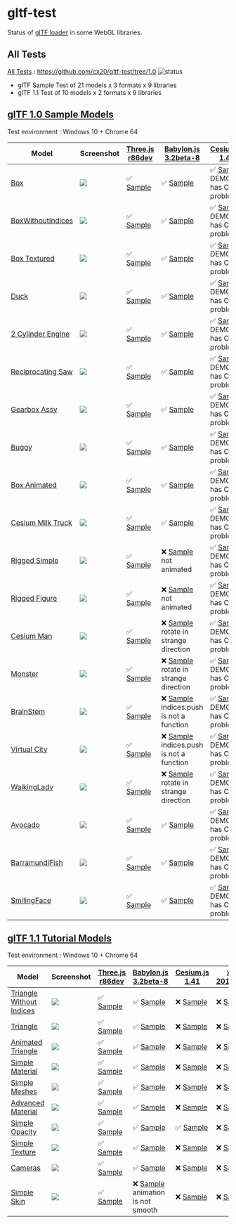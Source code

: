 # gltf-test

Status of [glTF loader](https://github.com/KhronosGroup/glTF#webgl-engines) in some WebGL libraries.

## All Tests

[All Tests]( https://cdn.rawgit.com/cx20/gltf-test/b35b0fa10562cd5530d353d86d2d10169ecc6c95/index.html ) : https://github.com/cx20/gltf-test/tree/1.0 ![status](https://img.shields.io/badge/glTF-1%2E0-yellow.svg?style=flat)
- glTF Sample Test of 21 models x 3 formats x 9 libraries
- glTF 1.1 Test of 10 models x 2 formats x 9 libraries


## [glTF 1.0 Sample Models](https://github.com/KhronosGroup/glTF-Sample-Models/tree/master/1.0)

Test environment : Windows 10 + Chrome 64

| Model                                              | Screenshot                                                   |[Three.js r86dev](https://github.com/mrdoob/three.js/tree/dev/examples/js/loaders/GLTFLoader.js)                                                                            |[Babylon.js 3.2beta-8](https://github.com/BabylonJS/Babylon.js/tree/master/loaders/src/glTF)                                                                                                    |[Cesium.js 1.41](https://github.com/AnalyticalGraphicsInc/cesium/)                                                                                                                  |[xeogl 2017.02.09](https://github.com/xeolabs/xeogl/tree/master/src/models/gltf)                                                                                             |[GLBoost r2dev](https://github.com/emadurandal/GLBoost/blob/master/src/js/middle_level/loader/GLTFLoader.js)                                                                     |[Grimoire.js 2017.03.12](https://github.com/GrimoireGL/grimoirejs-gltf)                                                                                                             |[Hilo3d v1.5.14](https://github.com/hiloteam/Hilo3d)                                                                                                                             |
|----------------------------------------------------|--------------------------------------------------------------|----------------------------------------------------------------------------------------------------------------------------------------------------------------------------|------------------------------------------------------------------------------------------------------------------------------------------------------------------------------------------------|------------------------------------------------------------------------------------------------------------------------------------------------------------------------------------|-----------------------------------------------------------------------------------------------------------------------------------------------------------------------------|---------------------------------------------------------------------------------------------------------------------------------------------------------------------------------|------------------------------------------------------------------------------------------------------------------------------------------------------------------------------------|--------------------------------------------------------------------------------------------------------------------------------------------------------------------------------|
|[Box](sampleModels/Box)                             |![](sampleModels/Box/screenshot/screenshot.png)               |:white_check_mark: [Sample](https://cdn.rawgit.com/cx20/gltf-test/b35b0fa10562cd5530d353d86d2d10169ecc6c95/examples/threejs/index.html?model=Box&scale=1)                   |:white_check_mark: [Sample](https://cdn.rawgit.com/cx20/gltf-test/b35b0fa10562cd5530d353d86d2d10169ecc6c95/examples/babylonjs/index.html?model=Box&scale=1)                                     |:white_check_mark: [Sample](https://cdn.rawgit.com/cx20/gltf-test/b35b0fa10562cd5530d353d86d2d10169ecc6c95/examples/cesium/index.html?model=Box) DEMO has CROS problem              |:white_check_mark: [Sample](https://cdn.rawgit.com/cx20/gltf-test/b35b0fa10562cd5530d353d86d2d10169ecc6c95/examples/xeogl/index.html?model=Box&scale=1)                      |:white_check_mark: [Sample](https://cdn.rawgit.com/cx20/gltf-test/b35b0fa10562cd5530d353d86d2d10169ecc6c95/examples/glboost/index.html?model=Box&scale=1)                        |:white_check_mark: [Sample](https://cdn.rawgit.com/cx20/gltf-test/b35b0fa10562cd5530d353d86d2d10169ecc6c95/examples/grimoiregl/index.html?model=Box&scale=1)                        |:white_check_mark: [Sample](https://cdn.rawgit.com/cx20/gltf-test/b35b0fa10562cd5530d353d86d2d10169ecc6c95/examples/Hilo3d/index.html?model=Box&scale=1)                        |
|[BoxWithoutIndices](sampleModels/BoxWithoutIndices) |![](sampleModels/BoxWithoutIndices/screenshot/screenshot.png) |:white_check_mark: [Sample](https://cdn.rawgit.com/cx20/gltf-test/b35b0fa10562cd5530d353d86d2d10169ecc6c95/examples/threejs/index.html?model=BoxWithoutIndices&scale=1)     |:white_check_mark: [Sample](https://cdn.rawgit.com/cx20/gltf-test/b35b0fa10562cd5530d353d86d2d10169ecc6c95/examples/babylonjs/index.html?model=BoxWithoutIndices&scale=1)                       |:white_check_mark: [Sample](https://cdn.rawgit.com/cx20/gltf-test/b35b0fa10562cd5530d353d86d2d10169ecc6c95/examples/cesium/index.html?model=BoxWithoutIndices) DEMO has CROS problem|:white_check_mark: [Sample](https://cdn.rawgit.com/cx20/gltf-test/b35b0fa10562cd5530d353d86d2d10169ecc6c95/examples/xeogl/index.html?model=BoxWithoutIndices&scale=1)        |:white_check_mark: [Sample](https://cdn.rawgit.com/cx20/gltf-test/b35b0fa10562cd5530d353d86d2d10169ecc6c95/examples/glboost/index.html?model=BoxWithoutIndices&scale=1)          |:white_check_mark: [Sample](https://cdn.rawgit.com/cx20/gltf-test/b35b0fa10562cd5530d353d86d2d10169ecc6c95/examples/grimoiregl/index.html?model=BoxWithoutIndices&scale=1)          |:white_check_mark: [Sample](https://cdn.rawgit.com/cx20/gltf-test/b35b0fa10562cd5530d353d86d2d10169ecc6c95/examples/Hilo3d/index.html?model=BoxWithoutIndices&scale=1)          |
|[Box Textured](sampleModels/BoxTextured)            |![](sampleModels/BoxTextured/screenshot/screenshot.png)       |:white_check_mark: [Sample](https://cdn.rawgit.com/cx20/gltf-test/b35b0fa10562cd5530d353d86d2d10169ecc6c95/examples/threejs/index.html?model=BoxTextured&scale=1)           |:white_check_mark: [Sample](https://cdn.rawgit.com/cx20/gltf-test/b35b0fa10562cd5530d353d86d2d10169ecc6c95/examples/babylonjs/index.html?model=BoxTextured&scale=1)                             |:white_check_mark: [Sample](https://cdn.rawgit.com/cx20/gltf-test/b35b0fa10562cd5530d353d86d2d10169ecc6c95/examples/cesium/index.html?model=BoxTextured) DEMO has CROS problem      |:white_check_mark: [Sample](https://cdn.rawgit.com/cx20/gltf-test/b35b0fa10562cd5530d353d86d2d10169ecc6c95/examples/xeogl/index.html?model=BoxTextured&scale=1)              |:white_check_mark: [Sample](https://cdn.rawgit.com/cx20/gltf-test/b35b0fa10562cd5530d353d86d2d10169ecc6c95/examples/glboost/index.html?model=BoxTextured&scale=1)                |:white_check_mark: [Sample](https://cdn.rawgit.com/cx20/gltf-test/b35b0fa10562cd5530d353d86d2d10169ecc6c95/examples/grimoiregl/index.html?model=BoxTextured&scale=1)                |:white_check_mark: [Sample](https://cdn.rawgit.com/cx20/gltf-test/b35b0fa10562cd5530d353d86d2d10169ecc6c95/examples/Hilo3d/index.html?model=BoxTextured&scale=1)                |
|[Duck](sampleModels/Duck)                           |![](sampleModels/Duck/screenshot/screenshot.png)              |:white_check_mark: [Sample](https://cdn.rawgit.com/cx20/gltf-test/b35b0fa10562cd5530d353d86d2d10169ecc6c95/examples/threejs/index.html?model=Duck&scale=1)                  |:white_check_mark: [Sample](https://cdn.rawgit.com/cx20/gltf-test/b35b0fa10562cd5530d353d86d2d10169ecc6c95/examples/babylonjs/index.html?model=Duck&scale=1)                                    |:white_check_mark: [Sample](https://cdn.rawgit.com/cx20/gltf-test/b35b0fa10562cd5530d353d86d2d10169ecc6c95/examples/cesium/index.html?model=Duck) DEMO has CROS problem             |:white_check_mark: [Sample](https://cdn.rawgit.com/cx20/gltf-test/b35b0fa10562cd5530d353d86d2d10169ecc6c95/examples/xeogl/index.html?model=Duck&scale=1)                     |:white_check_mark: [Sample](https://cdn.rawgit.com/cx20/gltf-test/b35b0fa10562cd5530d353d86d2d10169ecc6c95/examples/glboost/index.html?model=Duck&scale=1)                       |:white_check_mark: [Sample](https://cdn.rawgit.com/cx20/gltf-test/b35b0fa10562cd5530d353d86d2d10169ecc6c95/examples/grimoiregl/index.html?model=Duck&scale=1)                       |:white_check_mark: [Sample](https://cdn.rawgit.com/cx20/gltf-test/b35b0fa10562cd5530d353d86d2d10169ecc6c95/examples/Hilo3d/index.html?model=Duck&scale=1)                       |
|[2 Cylinder Engine](sampleModels/2CylinderEngine)   |![](sampleModels/2CylinderEngine/screenshot/screenshot.png)   |:white_check_mark: [Sample](https://cdn.rawgit.com/cx20/gltf-test/b35b0fa10562cd5530d353d86d2d10169ecc6c95/examples/threejs/index.html?model=2CylinderEngine&scale=0.005)   |:white_check_mark: [Sample](https://cdn.rawgit.com/cx20/gltf-test/b35b0fa10562cd5530d353d86d2d10169ecc6c95/examples/babylonjs/index.html?model=2CylinderEngine&scale=0.005)                     |:white_check_mark: [Sample](https://cdn.rawgit.com/cx20/gltf-test/b35b0fa10562cd5530d353d86d2d10169ecc6c95/examples/cesium/index.html?model=2CylinderEngine) DEMO has CROS problem  |:white_check_mark: [Sample](https://cdn.rawgit.com/cx20/gltf-test/b35b0fa10562cd5530d353d86d2d10169ecc6c95/examples/xeogl/index.html?model=2CylinderEngine&scale=0.005)      |:white_check_mark: [Sample](https://cdn.rawgit.com/cx20/gltf-test/b35b0fa10562cd5530d353d86d2d10169ecc6c95/examples/glboost/index.html?model=2CylinderEngine&scale=0.005)        |:white_check_mark: [Sample](https://cdn.rawgit.com/cx20/gltf-test/b35b0fa10562cd5530d353d86d2d10169ecc6c95/examples/grimoiregl/index.html?model=2CylinderEngine&scale=0.005)        |:white_check_mark: [Sample](https://cdn.rawgit.com/cx20/gltf-test/b35b0fa10562cd5530d353d86d2d10169ecc6c95/examples/Hilo3d/index.html?model=2CylinderEngine&scale=0.005)        |
|[Reciprocating Saw](sampleModels/ReciprocatingSaw)  |![](sampleModels/ReciprocatingSaw/screenshot/screenshot.png)  |:white_check_mark: [Sample](https://cdn.rawgit.com/cx20/gltf-test/b35b0fa10562cd5530d353d86d2d10169ecc6c95/examples/threejs/index.html?model=ReciprocatingSaw&scale=0.01)   |:white_check_mark: [Sample](https://cdn.rawgit.com/cx20/gltf-test/b35b0fa10562cd5530d353d86d2d10169ecc6c95/examples/babylonjs/index.html?model=ReciprocatingSaw&scale=0.01)                     |:white_check_mark: [Sample](https://cdn.rawgit.com/cx20/gltf-test/b35b0fa10562cd5530d353d86d2d10169ecc6c95/examples/cesium/index.html?model=ReciprocatingSaw) DEMO has CROS problem |:white_check_mark: [Sample](https://cdn.rawgit.com/cx20/gltf-test/b35b0fa10562cd5530d353d86d2d10169ecc6c95/examples/xeogl/index.html?model=ReciprocatingSaw&scale=0.01)      |:white_check_mark: [Sample](https://cdn.rawgit.com/cx20/gltf-test/b35b0fa10562cd5530d353d86d2d10169ecc6c95/examples/glboost/index.html?model=ReciprocatingSaw&scale=0.01)        |:white_check_mark: [Sample](https://cdn.rawgit.com/cx20/gltf-test/b35b0fa10562cd5530d353d86d2d10169ecc6c95/examples/grimoiregl/index.html?model=ReciprocatingSaw&scale=0.01)        |:white_check_mark: [Sample](https://cdn.rawgit.com/cx20/gltf-test/b35b0fa10562cd5530d353d86d2d10169ecc6c95/examples/Hilo3d/index.html?model=ReciprocatingSaw&scale=0.01)        |
|[Gearbox Assy](sampleModels/GearboxAssy)            |![](sampleModels/GearboxAssy/screenshot/screenshot.png)       |:white_check_mark: [Sample](https://cdn.rawgit.com/cx20/gltf-test/b35b0fa10562cd5530d353d86d2d10169ecc6c95/examples/threejs/index.html?model=GearboxAssy&scale=1)           |:white_check_mark: [Sample](https://cdn.rawgit.com/cx20/gltf-test/b35b0fa10562cd5530d353d86d2d10169ecc6c95/examples/babylonjs/index.html?model=GearboxAssy&scale=1)                             |:white_check_mark: [Sample](https://cdn.rawgit.com/cx20/gltf-test/b35b0fa10562cd5530d353d86d2d10169ecc6c95/examples/cesium/index.html?model=GearboxAssy) DEMO has CROS problem      |:white_check_mark: [Sample](https://cdn.rawgit.com/cx20/gltf-test/b35b0fa10562cd5530d353d86d2d10169ecc6c95/examples/xeogl/index.html?model=GearboxAssy&scale=1)              |:white_check_mark: [Sample](https://cdn.rawgit.com/cx20/gltf-test/b35b0fa10562cd5530d353d86d2d10169ecc6c95/examples/glboost/index.html?model=GearboxAssy&scale=1)                |:white_check_mark: [Sample](https://cdn.rawgit.com/cx20/gltf-test/b35b0fa10562cd5530d353d86d2d10169ecc6c95/examples/grimoiregl/index.html?model=GearboxAssy&scale=1)                |:white_check_mark: [Sample](https://cdn.rawgit.com/cx20/gltf-test/b35b0fa10562cd5530d353d86d2d10169ecc6c95/examples/Hilo3d/index.html?model=GearboxAssy&scale=1)                |
|[Buggy](sampleModels/Buggy)                         |![](sampleModels/Buggy/screenshot/screenshot.png)             |:white_check_mark: [Sample](https://cdn.rawgit.com/cx20/gltf-test/b35b0fa10562cd5530d353d86d2d10169ecc6c95/examples/threejs/index.html?model=Buggy&scale=0.02)              |:white_check_mark: [Sample](https://cdn.rawgit.com/cx20/gltf-test/b35b0fa10562cd5530d353d86d2d10169ecc6c95/examples/babylonjs/index.html?model=Buggy&scale=0.02)                                |:white_check_mark: [Sample](https://cdn.rawgit.com/cx20/gltf-test/b35b0fa10562cd5530d353d86d2d10169ecc6c95/examples/cesium/index.html?model=Buggy) DEMO has CROS problem            |:white_check_mark: [Sample](https://cdn.rawgit.com/cx20/gltf-test/b35b0fa10562cd5530d353d86d2d10169ecc6c95/examples/xeogl/index.html?model=Buggy&scale=0.02)                 |:white_check_mark: [Sample](https://cdn.rawgit.com/cx20/gltf-test/b35b0fa10562cd5530d353d86d2d10169ecc6c95/examples/glboost/index.html?model=Buggy&scale=0.02)                   |:white_check_mark: [Sample](https://cdn.rawgit.com/cx20/gltf-test/b35b0fa10562cd5530d353d86d2d10169ecc6c95/examples/grimoiregl/index.html?model=Buggy&scale=0.02)                   |:white_check_mark: [Sample](https://cdn.rawgit.com/cx20/gltf-test/b35b0fa10562cd5530d353d86d2d10169ecc6c95/examples/Hilo3d/index.html?model=Buggy&scale=0.02)                   |
|[Box Animated](sampleModels/BoxAnimated)            |![](sampleModels/BoxAnimated/screenshot/screenshot.gif)       |:white_check_mark: [Sample](https://cdn.rawgit.com/cx20/gltf-test/b35b0fa10562cd5530d353d86d2d10169ecc6c95/examples/threejs/index.html?model=BoxAnimated&scale=0.5)         |:white_check_mark: [Sample](https://cdn.rawgit.com/cx20/gltf-test/b35b0fa10562cd5530d353d86d2d10169ecc6c95/examples/babylonjs/index.html?model=BoxAnimated&scale=0.5)                           |:white_check_mark: [Sample](https://cdn.rawgit.com/cx20/gltf-test/b35b0fa10562cd5530d353d86d2d10169ecc6c95/examples/cesium/index.html?model=BoxAnimated) DEMO has CROS problem      |:x: [Sample](https://cdn.rawgit.com/cx20/gltf-test/b35b0fa10562cd5530d353d86d2d10169ecc6c95/examples/xeogl/index.html?model=BoxAnimated&scale=0.5) animation not support     |:white_check_mark: [Sample](https://cdn.rawgit.com/cx20/gltf-test/b35b0fa10562cd5530d353d86d2d10169ecc6c95/examples/glboost/index.html?model=BoxAnimated&scale=0.5)              |:white_check_mark: [Sample](https://cdn.rawgit.com/cx20/gltf-test/b35b0fa10562cd5530d353d86d2d10169ecc6c95/examples/grimoiregl/index.html?model=BoxAnimated&scale=0.5)              |:white_check_mark: [Sample](https://cdn.rawgit.com/cx20/gltf-test/b35b0fa10562cd5530d353d86d2d10169ecc6c95/examples/Hilo3d/index.html?model=BoxAnimated&scale=0.5)              |
|[Cesium Milk Truck](sampleModels/CesiumMilkTruck)   |![](sampleModels/CesiumMilkTruck/screenshot/screenshot.gif)   |:white_check_mark: [Sample](https://cdn.rawgit.com/cx20/gltf-test/b35b0fa10562cd5530d353d86d2d10169ecc6c95/examples/threejs/index.html?model=CesiumMilkTruck&scale=0.5)     |:white_check_mark: [Sample](https://cdn.rawgit.com/cx20/gltf-test/b35b0fa10562cd5530d353d86d2d10169ecc6c95/examples/babylonjs/index.html?model=CesiumMilkTruck&scale=0.5)                       |:white_check_mark: [Sample](https://cdn.rawgit.com/cx20/gltf-test/b35b0fa10562cd5530d353d86d2d10169ecc6c95/examples/cesium/index.html?model=CesiumMilkTruck) DEMO has CROS problem  |:x: [Sample](https://cdn.rawgit.com/cx20/gltf-test/b35b0fa10562cd5530d353d86d2d10169ecc6c95/examples/xeogl/index.html?model=CesiumMilkTruck&scale=0.5) animation not support |:white_check_mark: [Sample](https://cdn.rawgit.com/cx20/gltf-test/b35b0fa10562cd5530d353d86d2d10169ecc6c95/examples/glboost/index.html?model=CesiumMilkTruck&scale=0.5)          |:white_check_mark: [Sample](https://cdn.rawgit.com/cx20/gltf-test/b35b0fa10562cd5530d353d86d2d10169ecc6c95/examples/grimoiregl/index.html?model=CesiumMilkTruck&scale=0.5)          |:white_check_mark: [Sample](https://cdn.rawgit.com/cx20/gltf-test/b35b0fa10562cd5530d353d86d2d10169ecc6c95/examples/Hilo3d/index.html?model=CesiumMilkTruck&scale=0.5)          |
|[Rigged Simple](sampleModels/RiggedSimple)          |![](sampleModels/RiggedSimple/screenshot/screenshot.gif)      |:white_check_mark: [Sample](https://cdn.rawgit.com/cx20/gltf-test/b35b0fa10562cd5530d353d86d2d10169ecc6c95/examples/threejs/index.html?model=RiggedSimple&scale=0.2)        |:x: [Sample](https://cdn.rawgit.com/cx20/gltf-test/b35b0fa10562cd5530d353d86d2d10169ecc6c95/examples/babylonjs/index.html?model=RiggedSimple&scale=0.2) not animated                            |:white_check_mark: [Sample](https://cdn.rawgit.com/cx20/gltf-test/b35b0fa10562cd5530d353d86d2d10169ecc6c95/examples/cesium/index.html?model=RiggedSimple) DEMO has CROS problem     |:x: [Sample](https://cdn.rawgit.com/cx20/gltf-test/b35b0fa10562cd5530d353d86d2d10169ecc6c95/examples/xeogl/index.html?model=RiggedSimple&scale=0.2) animation not support    |:white_check_mark: [Sample](https://cdn.rawgit.com/cx20/gltf-test/b35b0fa10562cd5530d353d86d2d10169ecc6c95/examples/glboost/index.html?model=RiggedSimple&scale=0.2)             |:white_check_mark: [Sample](https://cdn.rawgit.com/cx20/gltf-test/b35b0fa10562cd5530d353d86d2d10169ecc6c95/examples/grimoiregl/index.html?model=RiggedSimple&scale=0.2)             |:x: [Sample](https://cdn.rawgit.com/cx20/gltf-test/b35b0fa10562cd5530d353d86d2d10169ecc6c95/examples/Hilo3d/index.html?model=RiggedSimple&scale=0.2) nightmare dragon problem   |
|[Rigged Figure](sampleModels/RiggedFigure)          |![](sampleModels/RiggedFigure/screenshot/screenshot.gif)      |:white_check_mark: [Sample](https://cdn.rawgit.com/cx20/gltf-test/b35b0fa10562cd5530d353d86d2d10169ecc6c95/examples/threejs/index.html?model=RiggedFigure&scale=1)          |:x: [Sample](https://cdn.rawgit.com/cx20/gltf-test/b35b0fa10562cd5530d353d86d2d10169ecc6c95/examples/babylonjs/index.html?model=RiggedFigure&scale=1) not animated                              |:white_check_mark: [Sample](https://cdn.rawgit.com/cx20/gltf-test/b35b0fa10562cd5530d353d86d2d10169ecc6c95/examples/cesium/index.html?model=RiggedFigure) DEMO has CROS problem     |:x: [Sample](https://cdn.rawgit.com/cx20/gltf-test/b35b0fa10562cd5530d353d86d2d10169ecc6c95/examples/xeogl/index.html?model=RiggedFigure&scale=1) animation not support      |:white_check_mark: [Sample](https://cdn.rawgit.com/cx20/gltf-test/b35b0fa10562cd5530d353d86d2d10169ecc6c95/examples/glboost/index.html?model=RiggedFigure&scale=1)               |:white_check_mark: [Sample](https://cdn.rawgit.com/cx20/gltf-test/b35b0fa10562cd5530d353d86d2d10169ecc6c95/examples/grimoiregl/index.html?model=RiggedFigure&scale=1)               |:x: [Sample](https://cdn.rawgit.com/cx20/gltf-test/b35b0fa10562cd5530d353d86d2d10169ecc6c95/examples/Hilo3d/index.html?model=RiggedFigure&scale=1) nightmare dragon problem     |
|[Cesium Man](sampleModels/CesiumMan)                |![](sampleModels/CesiumMan/screenshot/screenshot.gif)         |:white_check_mark: [Sample](https://cdn.rawgit.com/cx20/gltf-test/b35b0fa10562cd5530d353d86d2d10169ecc6c95/examples/threejs/index.html?model=CesiumMan&scale=1)             |:x: [Sample](https://cdn.rawgit.com/cx20/gltf-test/b35b0fa10562cd5530d353d86d2d10169ecc6c95/examples/babylonjs/index.html?model=CesiumMan&scale=1) rotate in strange direction                  |:white_check_mark: [Sample](https://cdn.rawgit.com/cx20/gltf-test/b35b0fa10562cd5530d353d86d2d10169ecc6c95/examples/cesium/index.html?model=CesiumMan) DEMO has CROS problem        |:x: [Sample](https://cdn.rawgit.com/cx20/gltf-test/b35b0fa10562cd5530d353d86d2d10169ecc6c95/examples/xeogl/index.html?model=CesiumMan&scale=1) animation not support         |:white_check_mark: [Sample](https://cdn.rawgit.com/cx20/gltf-test/b35b0fa10562cd5530d353d86d2d10169ecc6c95/examples/glboost/index.html?model=CesiumMan&scale=1)                  |:white_check_mark: [Sample](https://cdn.rawgit.com/cx20/gltf-test/b35b0fa10562cd5530d353d86d2d10169ecc6c95/examples/grimoiregl/index.html?model=CesiumMan&scale=1)                  |:x: [Sample](https://cdn.rawgit.com/cx20/gltf-test/b35b0fa10562cd5530d353d86d2d10169ecc6c95/examples/Hilo3d/index.html?model=CesiumMan&scale=1) nightmare dragon problem        |
|[Monster](sampleModels/Monster)                     |![](sampleModels/Monster/screenshot/screenshot.gif)           |:white_check_mark: [Sample](https://cdn.rawgit.com/cx20/gltf-test/b35b0fa10562cd5530d353d86d2d10169ecc6c95/examples/threejs/index.html?model=Monster&scale=0.05)            |:x: [Sample](https://cdn.rawgit.com/cx20/gltf-test/b35b0fa10562cd5530d353d86d2d10169ecc6c95/examples/babylonjs/index.html?model=Monster&scale=0.05) rotate in strange direction                 |:white_check_mark: [Sample](https://cdn.rawgit.com/cx20/gltf-test/b35b0fa10562cd5530d353d86d2d10169ecc6c95/examples/cesium/index.html?model=Monster) DEMO has CROS problem          |:x: [Sample](https://cdn.rawgit.com/cx20/gltf-test/b35b0fa10562cd5530d353d86d2d10169ecc6c95/examples/xeogl/index.html?model=Monster&scale=0.05) animation not support        |:white_check_mark: [Sample](https://cdn.rawgit.com/cx20/gltf-test/b35b0fa10562cd5530d353d86d2d10169ecc6c95/examples/glboost/index.html?model=Monster&scale=0.05)                 |:white_check_mark: [Sample](https://cdn.rawgit.com/cx20/gltf-test/b35b0fa10562cd5530d353d86d2d10169ecc6c95/examples/grimoiregl/index.html?model=Monster&scale=0.05)                 |:x: [Sample](https://cdn.rawgit.com/cx20/gltf-test/b35b0fa10562cd5530d353d86d2d10169ecc6c95/examples/Hilo3d/index.html?model=Monster&scale=0.05) nightmare dragon problem       |
|[BrainStem](sampleModels/BrainStem)                 |![](sampleModels/BrainStem/screenshot/screenshot.gif)         |:white_check_mark: [Sample](https://cdn.rawgit.com/cx20/gltf-test/b35b0fa10562cd5530d353d86d2d10169ecc6c95/examples/threejs/index.html?model=BrainStem&scale=1)             |:x: [Sample](https://cdn.rawgit.com/cx20/gltf-test/b35b0fa10562cd5530d353d86d2d10169ecc6c95/examples/babylonjs/index.html?model=BrainStem&scale=1) indices.push is not a function               |:white_check_mark: [Sample](https://cdn.rawgit.com/cx20/gltf-test/b35b0fa10562cd5530d353d86d2d10169ecc6c95/examples/cesium/index.html?model=BrainStem) DEMO has CROS problem        |:x: [Sample](https://cdn.rawgit.com/cx20/gltf-test/b35b0fa10562cd5530d353d86d2d10169ecc6c95/examples/xeogl/index.html?model=BrainStem&scale=1) only partial                  |:white_check_mark: [Sample](https://cdn.rawgit.com/cx20/gltf-test/b35b0fa10562cd5530d353d86d2d10169ecc6c95/examples/glboost/index.html?model=BrainStem&scale=1)                  |:white_check_mark: [Sample](https://cdn.rawgit.com/cx20/gltf-test/b35b0fa10562cd5530d353d86d2d10169ecc6c95/examples/grimoiregl/index.html?model=BrainStem&scale=1)                  |:x: [Sample](https://cdn.rawgit.com/cx20/gltf-test/b35b0fa10562cd5530d353d86d2d10169ecc6c95/examples/Hilo3d/index.html?model=BrainStem&scale=1) nightmare dragon problem        |
|[Virtual City](sampleModels/VC)                     |![](sampleModels/VC/screenshot/screenshot.gif)                |:white_check_mark: [Sample](https://cdn.rawgit.com/cx20/gltf-test/b35b0fa10562cd5530d353d86d2d10169ecc6c95/examples/threejs/index.html?model=VC&scale=0.2)                  |:x: [Sample](https://cdn.rawgit.com/cx20/gltf-test/b35b0fa10562cd5530d353d86d2d10169ecc6c95/examples/babylonjs/index.html?model=VC&scale=0.2) indices.push is not a function                    |:white_check_mark: [Sample](https://cdn.rawgit.com/cx20/gltf-test/b35b0fa10562cd5530d353d86d2d10169ecc6c95/examples/cesium/index.html?model=VC) DEMO has CROS problem               |:x: [Sample](https://cdn.rawgit.com/cx20/gltf-test/b35b0fa10562cd5530d353d86d2d10169ecc6c95/examples/xeogl/index.html?model=VC&scale=0.2) animation not support              |:white_check_mark: [Sample](https://cdn.rawgit.com/cx20/gltf-test/b35b0fa10562cd5530d353d86d2d10169ecc6c95/examples/glboost/index.html?model=VC&scale=0.2)                       |:white_check_mark: [Sample](https://cdn.rawgit.com/cx20/gltf-test/b35b0fa10562cd5530d353d86d2d10169ecc6c95/examples/grimoiregl/index.html?model=VC&scale=0.2)                       |:white_check_mark: [Sample](https://cdn.rawgit.com/cx20/gltf-test/b35b0fa10562cd5530d353d86d2d10169ecc6c95/examples/Hilo3d/index.html?model=VC&scale=0.2)                       |
|[WalkingLady](sampleModels/WalkingLady)             |![](sampleModels/WalkingLady/screenshot/screenshot.gif)       |:white_check_mark: [Sample](https://cdn.rawgit.com/cx20/gltf-test/b35b0fa10562cd5530d353d86d2d10169ecc6c95/examples/threejs/index.html?model=WalkingLady&scale=1)           |:x: [Sample](https://cdn.rawgit.com/cx20/gltf-test/b35b0fa10562cd5530d353d86d2d10169ecc6c95/examples/babylonjs/index.html?model=WalkingLady&scale=1) rotate in strange direction                |:white_check_mark: [Sample](https://cdn.rawgit.com/cx20/gltf-test/b35b0fa10562cd5530d353d86d2d10169ecc6c95/examples/cesium/index.html?model=WalkingLady) DEMO has CROS problem      |:x: [Sample](https://cdn.rawgit.com/cx20/gltf-test/b35b0fa10562cd5530d353d86d2d10169ecc6c95/examples/xeogl/index.html?model=WalkingLady&scale=1) animation not support       |:white_check_mark: [Sample](https://cdn.rawgit.com/cx20/gltf-test/b35b0fa10562cd5530d353d86d2d10169ecc6c95/examples/glboost/index.html?model=WalkingLady&scale=1)                |:white_check_mark: [Sample](https://cdn.rawgit.com/cx20/gltf-test/b35b0fa10562cd5530d353d86d2d10169ecc6c95/examples/grimoiregl/index.html?model=WalkingLady&scale=1)                |:x: [Sample](https://cdn.rawgit.com/cx20/gltf-test/b35b0fa10562cd5530d353d86d2d10169ecc6c95/examples/Hilo3d/index.html?model=WalkingLady&scale=1) nightmare dragon problem      |
|[Avocado](sampleModels/Avocado)                     |![](sampleModels/Avocado/screenshot/screenshot.png)           |:white_check_mark: [Sample](https://cdn.rawgit.com/cx20/gltf-test/b35b0fa10562cd5530d353d86d2d10169ecc6c95/examples/threejs/index.html?model=Avocado&scale=0.5)             |:white_check_mark: [Sample](https://cdn.rawgit.com/cx20/gltf-test/b35b0fa10562cd5530d353d86d2d10169ecc6c95/examples/babylonjs/index.html?model=Avocado&scale=0.5)                               |:white_check_mark: [Sample](https://cdn.rawgit.com/cx20/gltf-test/b35b0fa10562cd5530d353d86d2d10169ecc6c95/examples/cesium/index.html?model=Avocado) DEMO has CROS problem          |:white_check_mark: [Sample](https://cdn.rawgit.com/cx20/gltf-test/b35b0fa10562cd5530d353d86d2d10169ecc6c95/examples/xeogl/index.html?model=Avocado&scale=0.5)                |:white_check_mark: [Sample](https://cdn.rawgit.com/cx20/gltf-test/b35b0fa10562cd5530d353d86d2d10169ecc6c95/examples/glboost/index.html?model=Avocado&scale=0.5)                  |:white_check_mark: [Sample](https://cdn.rawgit.com/cx20/gltf-test/b35b0fa10562cd5530d353d86d2d10169ecc6c95/examples/grimoiregl/index.html?model=Avocado&scale=0.5)                  |:white_check_mark: [Sample](https://cdn.rawgit.com/cx20/gltf-test/b35b0fa10562cd5530d353d86d2d10169ecc6c95/examples/Hilo3d/index.html?model=Avocado&scale=0.5)                  |
|[BarramundiFish](sampleModels/BarramundiFish)       |![](sampleModels/BarramundiFish/screenshot/screenshot.png)    |:white_check_mark: [Sample](https://cdn.rawgit.com/cx20/gltf-test/b35b0fa10562cd5530d353d86d2d10169ecc6c95/examples/threejs/index.html?model=BarramundiFish&scale=0.05)     |:white_check_mark: [Sample](https://cdn.rawgit.com/cx20/gltf-test/b35b0fa10562cd5530d353d86d2d10169ecc6c95/examples/babylonjs/index.html?model=BarramundiFish&scale=0.05)                       |:white_check_mark: [Sample](https://cdn.rawgit.com/cx20/gltf-test/b35b0fa10562cd5530d353d86d2d10169ecc6c95/examples/cesium/index.html?model=BarramundiFish) DEMO has CROS problem   |:white_check_mark: [Sample](https://cdn.rawgit.com/cx20/gltf-test/b35b0fa10562cd5530d353d86d2d10169ecc6c95/examples/xeogl/index.html?model=BarramundiFish&scale=0.05)        |:white_check_mark: [Sample](https://cdn.rawgit.com/cx20/gltf-test/b35b0fa10562cd5530d353d86d2d10169ecc6c95/examples/glboost/index.html?model=BarramundiFish&scale=0.05)          |:white_check_mark: [Sample](https://cdn.rawgit.com/cx20/gltf-test/b35b0fa10562cd5530d353d86d2d10169ecc6c95/examples/grimoiregl/index.html?model=BarramundiFish&scale=0.05)          |:white_check_mark: [Sample](https://cdn.rawgit.com/cx20/gltf-test/b35b0fa10562cd5530d353d86d2d10169ecc6c95/examples/Hilo3d/index.html?model=BarramundiFish&scale=0.05)          |
|[SmilingFace](sampleModels/SmilingFace)             |![](sampleModels/SmilingFace/screenshot/screenshot.png)       |:white_check_mark: [Sample](https://cdn.rawgit.com/cx20/gltf-test/b35b0fa10562cd5530d353d86d2d10169ecc6c95/examples/threejs/index.html?model=SmilingFace&scale=1.0)         |:white_check_mark: [Sample](https://cdn.rawgit.com/cx20/gltf-test/b35b0fa10562cd5530d353d86d2d10169ecc6c95/examples/babylonjs/index.html?model=SmilingFace&scale=1.0)                           |:white_check_mark: [Sample](https://cdn.rawgit.com/cx20/gltf-test/b35b0fa10562cd5530d353d86d2d10169ecc6c95/examples/cesium/index.html?model=SmilingFace) DEMO has CROS problem      |:white_check_mark: [Sample](https://cdn.rawgit.com/cx20/gltf-test/b35b0fa10562cd5530d353d86d2d10169ecc6c95/examples/xeogl/index.html?model=SmilingFace&scale=1.0)            |:white_check_mark: [Sample](https://cdn.rawgit.com/cx20/gltf-test/b35b0fa10562cd5530d353d86d2d10169ecc6c95/examples/glboost/index.html?model=SmilingFace&scale=1.0)              |:white_check_mark: [Sample](https://cdn.rawgit.com/cx20/gltf-test/b35b0fa10562cd5530d353d86d2d10169ecc6c95/examples/grimoiregl/index.html?model=SmilingFace&scale=1.0)              |:white_check_mark: [Sample](https://cdn.rawgit.com/cx20/gltf-test/b35b0fa10562cd5530d353d86d2d10169ecc6c95/examples/Hilo3d/index.html?model=SmilingFace&scale=1.0)              |

<!--
|[Box Semantics](sampleModels/BoxSemantics)          |![](sampleModels/BoxSemantics/screenshot/screenshot.png)      |:x: [Sample](https://cdn.rawgit.com/cx20/gltf-test/b35b0fa10562cd5530d353d86d2d10169ecc6c95/examples/threejs/index.html?model=BoxSemantics&scale=1)                         |:x: [Sample](https://cdn.rawgit.com/cx20/gltf-test/b35b0fa10562cd5530d353d86d2d10169ecc6c95/examples/babylonjs/index.html?model=BoxSemantics&scale=1) flickering                                |:white_check_mark: [Sample](https://cdn.rawgit.com/cx20/gltf-test/b35b0fa10562cd5530d353d86d2d10169ecc6c95/examples/cesium/index.html?model=BoxSemantics)      |:white_check_mark: [Sample](https://cdn.rawgit.com/cx20/gltf-test/b35b0fa10562cd5530d353d86d2d10169ecc6c95/examples/xeogl/index.html?model=BoxSemantics&scale=1)             |:white_check_mark: [Sample](https://cdn.rawgit.com/cx20/gltf-test/b35b0fa10562cd5530d353d86d2d10169ecc6c95/examples/glboost/index.html?model=BoxSemantics&scale=1)               |:x: [Sample](https://cdn.rawgit.com/cx20/gltf-test/b35b0fa10562cd5530d353d86d2d10169ecc6c95/examples/grimoiregl/index.html?model=BoxSemantics&scale=1)                              |:white_check_mark: [Sample](https://cdn.rawgit.com/cx20/gltf-test/b35b0fa10562cd5530d353d86d2d10169ecc6c95/examples/Hilo3d/index.html?model=BoxSemantics&scale=1)               |
-->

## [glTF 1.1 Tutorial Models](https://github.com/javagl/gltfTutorialModels)

Test environment : Windows 10 + Chrome 64

|Model                                                              |Screenshot                                                          |[Three.js r86dev](https://github.com/mrdoob/three.js/tree/dev/examples/js/loaders/GLTFLoader.js)                                                                                                              |[Babylon.js 3.2beta-8](https://github.com/BabylonJS/Babylon.js/tree/master/loaders/src/glTF)                                                                                                                          |[Cesium.js 1.41](https://github.com/AnalyticalGraphicsInc/cesium/)                                                                                                                                      |[xeogl 2017.02.09](https://github.com/xeolabs/xeogl/tree/master/src/models/gltf)                                                                                                             |[GLBoost r2dev](https://github.com/emadurandal/GLBoost/blob/master/src/js/middle_level/loader/GLTFLoader.js)                                                                                                  |[Grimoire.js 2017.03.12](https://github.com/GrimoireGL/grimoirejs-gltf)                                                                                                                           |[Hilo3d v1.5.14](https://github.com/hiloteam/Hilo3d)                                                                                                                                                          |
|-------------------------------------------------------------------|--------------------------------------------------------------------|--------------------------------------------------------------------------------------------------------------------------------------------------------------------------------------------------------------|----------------------------------------------------------------------------------------------------------------------------------------------------------------------------------------------------------------------|--------------------------------------------------------------------------------------------------------------------------------------------------------------------------------------------------------|---------------------------------------------------------------------------------------------------------------------------------------------------------------------------------------------|--------------------------------------------------------------------------------------------------------------------------------------------------------------------------------------------------------------|--------------------------------------------------------------------------------------------------------------------------------------------------------------------------------------------------|-------------------------------------------------------------------------------------------------------------------------------------------------------------------------------------------------------------|
|[Triangle Without Indices](tutorialModels/TriangleWithoutIndices)  |![](tutorialModels/TriangleWithoutIndices/screenshot/screenshot.png)|:white_check_mark: [Sample](https://cdn.rawgit.com/cx20/gltf-test/b35b0fa10562cd5530d353d86d2d10169ecc6c95/examples/threejs/index.html?category=tutorialModels&model=TriangleWithoutIndices&scale=1&type=glTF)|:white_check_mark: [Sample](https://cdn.rawgit.com/cx20/gltf-test/b35b0fa10562cd5530d353d86d2d10169ecc6c95/examples/babylonjs/index.html?category=tutorialModels&model=TriangleWithoutIndices&scale=1&type=glTF)      |:x: [Sample](https://cdn.rawgit.com/cx20/gltf-test/b35b0fa10562cd5530d353d86d2d10169ecc6c95/examples/cesium/index.html?category=tutorialModels&model=TriangleWithoutIndices&scale=1&type=glTF)          |:x: [Sample](https://cdn.rawgit.com/cx20/gltf-test/b35b0fa10562cd5530d353d86d2d10169ecc6c95/examples/xeogl/index.html?category=tutorialModels&model=TriangleWithoutIndices&scale=1&type=glTF)|:white_check_mark: [Sample](https://cdn.rawgit.com/cx20/gltf-test/b35b0fa10562cd5530d353d86d2d10169ecc6c95/examples/glboost/index.html?category=tutorialModels&model=TriangleWithoutIndices&scale=1&type=glTF)|:x: [Sample](https://cdn.rawgit.com/cx20/gltf-test/b35b0fa10562cd5530d353d86d2d10169ecc6c95/examples/grimoiregl/index.html?category=tutorialModels&model=TriangleWithoutIndices&scale=1&type=glTF)|:white_check_mark: [Sample](https://cdn.rawgit.com/cx20/gltf-test/b35b0fa10562cd5530d353d86d2d10169ecc6c95/examples/Hilo3d/index.html?category=tutorialModels&model=TriangleWithoutIndices&scale=1&type=glTF)|
|[Triangle](tutorialModels/Triangle)                                |![](tutorialModels/Triangle/screenshot/screenshot.png)              |:white_check_mark: [Sample](https://cdn.rawgit.com/cx20/gltf-test/b35b0fa10562cd5530d353d86d2d10169ecc6c95/examples/threejs/index.html?category=tutorialModels&model=Triangle&scale=1&type=glTF)              |:white_check_mark: [Sample](https://cdn.rawgit.com/cx20/gltf-test/b35b0fa10562cd5530d353d86d2d10169ecc6c95/examples/babylonjs/index.html?category=tutorialModels&model=Triangle&scale=1&type=glTF)                    |:x: [Sample](https://cdn.rawgit.com/cx20/gltf-test/b35b0fa10562cd5530d353d86d2d10169ecc6c95/examples/cesium/index.html?category=tutorialModels&model=Triangle&scale=1&type=glTF)                        |:x: [Sample](https://cdn.rawgit.com/cx20/gltf-test/b35b0fa10562cd5530d353d86d2d10169ecc6c95/examples/xeogl/index.html?category=tutorialModels&model=Triangle&scale=1&type=glTF)              |:white_check_mark: [Sample](https://cdn.rawgit.com/cx20/gltf-test/b35b0fa10562cd5530d353d86d2d10169ecc6c95/examples/glboost/index.html?category=tutorialModels&model=Triangle&scale=1&type=glTF)              |:x: [Sample](https://cdn.rawgit.com/cx20/gltf-test/b35b0fa10562cd5530d353d86d2d10169ecc6c95/examples/grimoiregl/index.html?category=tutorialModels&model=Triangle&scale=1&type=glTF)              |:white_check_mark: [Sample](https://cdn.rawgit.com/cx20/gltf-test/b35b0fa10562cd5530d353d86d2d10169ecc6c95/examples/Hilo3d/index.html?category=tutorialModels&model=Triangle&scale=1&type=glTF)              |
|[Animated Triangle](tutorialModels/AnimatedTriangle)               |![](tutorialModels/AnimatedTriangle/screenshot/screenshot.gif)      |:white_check_mark: [Sample](https://cdn.rawgit.com/cx20/gltf-test/b35b0fa10562cd5530d353d86d2d10169ecc6c95/examples/threejs/index.html?category=tutorialModels&model=AnimatedTriangle&scale=1&type=glTF)      |:white_check_mark: [Sample](https://cdn.rawgit.com/cx20/gltf-test/b35b0fa10562cd5530d353d86d2d10169ecc6c95/examples/babylonjs/index.html?category=tutorialModels&model=AnimatedTriangle&scale=1&type=glTF)            |:x: [Sample](https://cdn.rawgit.com/cx20/gltf-test/b35b0fa10562cd5530d353d86d2d10169ecc6c95/examples/cesium/index.html?category=tutorialModels&model=AnimatedTriangle&scale=1&type=glTF)                |:x: [Sample](https://cdn.rawgit.com/cx20/gltf-test/b35b0fa10562cd5530d353d86d2d10169ecc6c95/examples/xeogl/index.html?category=tutorialModels&model=AnimatedTriangle&scale=1&type=glTF)      |:white_check_mark: [Sample](https://cdn.rawgit.com/cx20/gltf-test/b35b0fa10562cd5530d353d86d2d10169ecc6c95/examples/glboost/index.html?category=tutorialModels&model=AnimatedTriangle&scale=1&type=glTF)      |:x: [Sample](https://cdn.rawgit.com/cx20/gltf-test/b35b0fa10562cd5530d353d86d2d10169ecc6c95/examples/grimoiregl/index.html?category=tutorialModels&model=AnimatedTriangle&scale=1&type=glTF)      |:x: [Sample](https://cdn.rawgit.com/cx20/gltf-test/b35b0fa10562cd5530d353d86d2d10169ecc6c95/examples/Hilo3d/index.html?category=tutorialModels&model=AnimatedTriangle&scale=1&type=glTF)                     |
|[Simple Material](tutorialModels/SimpleMaterial)                   |![](tutorialModels/SimpleMaterial/screenshot/screenshot.png)        |:white_check_mark: [Sample](https://cdn.rawgit.com/cx20/gltf-test/b35b0fa10562cd5530d353d86d2d10169ecc6c95/examples/threejs/index.html?category=tutorialModels&model=SimpleMaterial&scale=1&type=glTF)        |:white_check_mark: [Sample](https://cdn.rawgit.com/cx20/gltf-test/b35b0fa10562cd5530d353d86d2d10169ecc6c95/examples/babylonjs/index.html?category=tutorialModels&model=SimpleMaterial&scale=1&type=glTF)              |:x: [Sample](https://cdn.rawgit.com/cx20/gltf-test/b35b0fa10562cd5530d353d86d2d10169ecc6c95/examples/cesium/index.html?category=tutorialModels&model=SimpleMaterial&scale=1&type=glTF)                  |:x: [Sample](https://cdn.rawgit.com/cx20/gltf-test/b35b0fa10562cd5530d353d86d2d10169ecc6c95/examples/xeogl/index.html?category=tutorialModels&model=SimpleMaterial&scale=1&type=glTF)        |:white_check_mark: [Sample](https://cdn.rawgit.com/cx20/gltf-test/b35b0fa10562cd5530d353d86d2d10169ecc6c95/examples/glboost/index.html?category=tutorialModels&model=SimpleMaterial&scale=1&type=glTF)        |:x: [Sample](https://cdn.rawgit.com/cx20/gltf-test/b35b0fa10562cd5530d353d86d2d10169ecc6c95/examples/grimoiregl/index.html?category=tutorialModels&model=SimpleMaterial&scale=1&type=glTF)        |:x: [Sample](https://cdn.rawgit.com/cx20/gltf-test/b35b0fa10562cd5530d353d86d2d10169ecc6c95/examples/Hilo3d/index.html?category=tutorialModels&model=SimpleMaterial&scale=1&type=glTF)                       |
|[Simple Meshes](tutorialModels/SimpleMeshes)                       |![](tutorialModels/SimpleMeshes/screenshot/screenshot.png)          |:white_check_mark: [Sample](https://cdn.rawgit.com/cx20/gltf-test/b35b0fa10562cd5530d353d86d2d10169ecc6c95/examples/threejs/index.html?category=tutorialModels&model=SimpleMeshes&scale=1&type=glTF)          |:white_check_mark: [Sample](https://cdn.rawgit.com/cx20/gltf-test/b35b0fa10562cd5530d353d86d2d10169ecc6c95/examples/babylonjs/index.html?category=tutorialModels&model=SimpleMeshes&scale=1&type=glTF)                |:x: [Sample](https://cdn.rawgit.com/cx20/gltf-test/b35b0fa10562cd5530d353d86d2d10169ecc6c95/examples/cesium/index.html?category=tutorialModels&model=SimpleMeshes&scale=1&type=glTF)                    |:x: [Sample](https://cdn.rawgit.com/cx20/gltf-test/b35b0fa10562cd5530d353d86d2d10169ecc6c95/examples/xeogl/index.html?category=tutorialModels&model=SimpleMeshes&scale=1&type=glTF)          |:white_check_mark: [Sample](https://cdn.rawgit.com/cx20/gltf-test/b35b0fa10562cd5530d353d86d2d10169ecc6c95/examples/glboost/index.html?category=tutorialModels&model=SimpleMeshes&scale=1&type=glTF)          |:x: [Sample](https://cdn.rawgit.com/cx20/gltf-test/b35b0fa10562cd5530d353d86d2d10169ecc6c95/examples/grimoiregl/index.html?category=tutorialModels&model=SimpleMeshes&scale=1&type=glTF)          |:white_check_mark: [Sample](https://cdn.rawgit.com/cx20/gltf-test/b35b0fa10562cd5530d353d86d2d10169ecc6c95/examples/Hilo3d/index.html?category=tutorialModels&model=SimpleMeshes&scale=1&type=glTF)          |
|[Advanced Material](tutorialModels/AdvancedMaterial)               |![](tutorialModels/AdvancedMaterial/screenshot/screenshot.png)      |:white_check_mark: [Sample](https://cdn.rawgit.com/cx20/gltf-test/b35b0fa10562cd5530d353d86d2d10169ecc6c95/examples/threejs/index.html?category=tutorialModels&model=AdvancedMaterial&scale=1&type=glTF)      |:white_check_mark: [Sample](https://cdn.rawgit.com/cx20/gltf-test/b35b0fa10562cd5530d353d86d2d10169ecc6c95/examples/babylonjs/index.html?category=tutorialModels&model=AdvancedMaterial&scale=1&type=glTF)            |:x: [Sample](https://cdn.rawgit.com/cx20/gltf-test/b35b0fa10562cd5530d353d86d2d10169ecc6c95/examples/cesium/index.html?category=tutorialModels&model=AdvancedMaterial&scale=1&type=glTF)                |:x: [Sample](https://cdn.rawgit.com/cx20/gltf-test/b35b0fa10562cd5530d353d86d2d10169ecc6c95/examples/xeogl/index.html?category=tutorialModels&model=AdvancedMaterial&scale=1&type=glTF)      |:white_check_mark: [Sample](https://cdn.rawgit.com/cx20/gltf-test/b35b0fa10562cd5530d353d86d2d10169ecc6c95/examples/glboost/index.html?category=tutorialModels&model=AdvancedMaterial&scale=1&type=glTF)      |:x: [Sample](https://cdn.rawgit.com/cx20/gltf-test/b35b0fa10562cd5530d353d86d2d10169ecc6c95/examples/grimoiregl/index.html?category=tutorialModels&model=AdvancedMaterial&scale=1&type=glTF)      |:x: [Sample](https://cdn.rawgit.com/cx20/gltf-test/b35b0fa10562cd5530d353d86d2d10169ecc6c95/examples/Hilo3d/index.html?category=tutorialModels&model=AdvancedMaterial&scale=1&type=glTF)                     |
|[Simple Opacity](tutorialModels/SimpleOpacity)                     |![](tutorialModels/SimpleOpacity/screenshot/screenshot.png)         |:white_check_mark: [Sample](https://cdn.rawgit.com/cx20/gltf-test/b35b0fa10562cd5530d353d86d2d10169ecc6c95/examples/threejs/index.html?category=tutorialModels&model=SimpleOpacity&scale=1&type=glTF)         |:white_check_mark: [Sample](https://cdn.rawgit.com/cx20/gltf-test/b35b0fa10562cd5530d353d86d2d10169ecc6c95/examples/babylonjs/index.html?category=tutorialModels&model=SimpleOpacity&scale=1&type=glTF)               |:white_check_mark: [Sample](https://cdn.rawgit.com/cx20/gltf-test/b35b0fa10562cd5530d353d86d2d10169ecc6c95/examples/cesium/index.html?category=tutorialModels&model=SimpleOpacity&scale=1&type=glTF)    |:x: [Sample](https://cdn.rawgit.com/cx20/gltf-test/b35b0fa10562cd5530d353d86d2d10169ecc6c95/examples/xeogl/index.html?category=tutorialModels&model=SimpleOpacity&scale=1&type=glTF)         |:white_check_mark: [Sample](https://cdn.rawgit.com/cx20/gltf-test/b35b0fa10562cd5530d353d86d2d10169ecc6c95/examples/glboost/index.html?category=tutorialModels&model=SimpleOpacity&scale=1&type=glTF)         |:x: [Sample](https://cdn.rawgit.com/cx20/gltf-test/b35b0fa10562cd5530d353d86d2d10169ecc6c95/examples/grimoiregl/index.html?category=tutorialModels&model=SimpleOpacity&scale=1&type=glTF)         |:x: [Sample](https://cdn.rawgit.com/cx20/gltf-test/b35b0fa10562cd5530d353d86d2d10169ecc6c95/examples/Hilo3d/index.html?category=tutorialModels&model=SimpleOpacity&scale=1&type=glTF)                        |
|[Simple Texture](tutorialModels/SimpleTexture)                     |![](tutorialModels/SimpleTexture/screenshot/screenshot.png)         |:white_check_mark: [Sample](https://cdn.rawgit.com/cx20/gltf-test/b35b0fa10562cd5530d353d86d2d10169ecc6c95/examples/threejs/index.html?category=tutorialModels&model=SimpleTexture&scale=1&type=glTF)         |:white_check_mark: [Sample](https://cdn.rawgit.com/cx20/gltf-test/b35b0fa10562cd5530d353d86d2d10169ecc6c95/examples/babylonjs/index.html?category=tutorialModels&model=SimpleTexture&scale=1&type=glTF)               |:x: [Sample](https://cdn.rawgit.com/cx20/gltf-test/b35b0fa10562cd5530d353d86d2d10169ecc6c95/examples/cesium/index.html?category=tutorialModels&model=SimpleTexture&scale=1&type=glTF)                   |:x: [Sample](https://cdn.rawgit.com/cx20/gltf-test/b35b0fa10562cd5530d353d86d2d10169ecc6c95/examples/xeogl/index.html?category=tutorialModels&model=SimpleTexture&scale=1&type=glTF)         |:white_check_mark: [Sample](https://cdn.rawgit.com/cx20/gltf-test/b35b0fa10562cd5530d353d86d2d10169ecc6c95/examples/glboost/index.html?category=tutorialModels&model=SimpleTexture&scale=1&type=glTF)         |:x: [Sample](https://cdn.rawgit.com/cx20/gltf-test/b35b0fa10562cd5530d353d86d2d10169ecc6c95/examples/grimoiregl/index.html?category=tutorialModels&model=SimpleTexture&scale=1&type=glTF)         |:x: [Sample](https://cdn.rawgit.com/cx20/gltf-test/b35b0fa10562cd5530d353d86d2d10169ecc6c95/examples/Hilo3d/index.html?category=tutorialModels&model=SimpleTexture&scale=1&type=glTF)                        |
|[Cameras](tutorialModels/Cameras)                                  |![](tutorialModels/Cameras/screenshot/screenshot.png)               |:white_check_mark: [Sample](https://cdn.rawgit.com/cx20/gltf-test/b35b0fa10562cd5530d353d86d2d10169ecc6c95/examples/threejs/index.html?category=tutorialModels&model=Cameras&scale=1&type=glTF)               |:white_check_mark: [Sample](https://cdn.rawgit.com/cx20/gltf-test/b35b0fa10562cd5530d353d86d2d10169ecc6c95/examples/babylonjs/index.html?category=tutorialModels&model=Cameras&scale=1&type=glTF)                     |:x: [Sample](https://cdn.rawgit.com/cx20/gltf-test/b35b0fa10562cd5530d353d86d2d10169ecc6c95/examples/cesium/index.html?category=tutorialModels&model=Cameras&scale=1&type=glTF)                         |:x: [Sample](https://cdn.rawgit.com/cx20/gltf-test/b35b0fa10562cd5530d353d86d2d10169ecc6c95/examples/xeogl/index.html?category=tutorialModels&model=Cameras&scale=1&type=glTF)               |:white_check_mark: [Sample](https://cdn.rawgit.com/cx20/gltf-test/b35b0fa10562cd5530d353d86d2d10169ecc6c95/examples/glboost/index.html?category=tutorialModels&model=Cameras&scale=1&type=glTF)               |:x: [Sample](https://cdn.rawgit.com/cx20/gltf-test/b35b0fa10562cd5530d353d86d2d10169ecc6c95/examples/grimoiregl/index.html?category=tutorialModels&model=Cameras&scale=1&type=glTF)               |:white_check_mark: [Sample](https://cdn.rawgit.com/cx20/gltf-test/b35b0fa10562cd5530d353d86d2d10169ecc6c95/examples/Hilo3d/index.html?category=tutorialModels&model=Cameras&scale=1&type=glTF)               |
|[Simple Skin](tutorialModels/SimpleSkin)                           |![](tutorialModels/SimpleSkin/screenshot/screenshot.gif)            |:white_check_mark: [Sample](https://cdn.rawgit.com/cx20/gltf-test/b35b0fa10562cd5530d353d86d2d10169ecc6c95/examples/threejs/index.html?category=tutorialModels&model=SimpleSkin&scale=1&type=glTF)            |:x: [Sample](https://cdn.rawgit.com/cx20/gltf-test/b35b0fa10562cd5530d353d86d2d10169ecc6c95/examples/babylonjs/index.html?category=tutorialModels&model=SimpleSkin&scale=1&type=glTF) animation is not smooth         |:x: [Sample](https://cdn.rawgit.com/cx20/gltf-test/b35b0fa10562cd5530d353d86d2d10169ecc6c95/examples/cesium/index.html?category=tutorialModels&model=SimpleSkin&scale=1&type=glTF)                      |:x: [Sample](https://cdn.rawgit.com/cx20/gltf-test/b35b0fa10562cd5530d353d86d2d10169ecc6c95/examples/xeogl/index.html?category=tutorialModels&model=SimpleSkin&scale=1&type=glTF)            |:white_check_mark: [Sample](https://cdn.rawgit.com/cx20/gltf-test/b35b0fa10562cd5530d353d86d2d10169ecc6c95/examples/glboost/index.html?category=tutorialModels&model=SimpleSkin&scale=1&type=glTF)            |:x: [Sample](https://cdn.rawgit.com/cx20/gltf-test/b35b0fa10562cd5530d353d86d2d10169ecc6c95/examples/grimoiregl/index.html?category=tutorialModels&model=SimpleSkin&scale=1&type=glTF)            |:x: [Sample](https://cdn.rawgit.com/cx20/gltf-test/b35b0fa10562cd5530d353d86d2d10169ecc6c95/examples/Hilo3d/index.html?category=tutorialModels&model=SimpleSkin&scale=1&type=glTF)                           |


